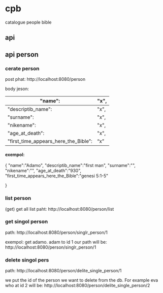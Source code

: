 # cpb
catalogue people bible 

## api

## api person
### cerate person
post
phat: http://localhost:8080/person

body jeson:

| "name": | "x", |
| --- | --- |
| "descriptib_name": | "x", |
| "surname": | "x", |
| "nikename": | "x", |
| "age_at_death": | "x", |
| "first_time_appears_here_the_Bible”: | “x” |

#### exempol:

{
    "name":"Adamo",
    "descriptib_name":"first man",
    "surname":"",
    "nikename":"",
    "age_at_death":"930",
    "first_time_appears_here_the_Bible":"genesi 5:1-5"

}

### list person
(get)
get all list
paht: http://localhost:8080/person/list

### get singol person
path: http://localhost:8080/person/singlr_person/1

exempol: get adamo.
adam to id 1
our path will be: http://localhost:8080/person/singlr_person/1

### delete singol pers

path: http://localhost:8080/person/delite_single_person/1

we put the id of the person we want to delete from the db.
For example eva who at id 2 will be:
http://localhost:8080/person/delite_single_person/2


